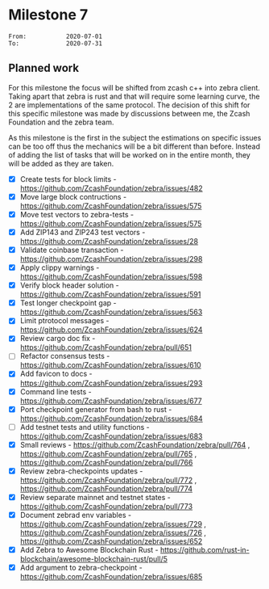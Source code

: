 # Milestone 7

```
From:           2020-07-01
To:             2020-07-31
```

## Planned work

For this milestone the focus will be shifted from zcash c++ into zebra client. Taking apart that zebra is rust and that will require some learning curve, the 2 are implementations of the same protocol. The decision of this shift for this specific milestone was made by discussions between me, the Zcash Foundation and the zebra team.

As this milestone is the first in the subject the estimations on specific issues can be too off thus the mechanics will be a bit different than before. Instead of adding the list of tasks that will be worked on in the entire month, they will be added as they are taken.

- [x] Create tests for block limits - https://github.com/ZcashFoundation/zebra/issues/482
- [x] Move large block contructions - https://github.com/ZcashFoundation/zebra/issues/575
- [x] Move test vectors to zebra-tests - https://github.com/ZcashFoundation/zebra/issues/575
- [x] Add ZIP143 and ZIP243 test vectors - https://github.com/ZcashFoundation/zebra/issues/28
- [x] Validate coinbase transaction - https://github.com/ZcashFoundation/zebra/issues/298
- [x] Apply clippy warnings - https://github.com/ZcashFoundation/zebra/issues/598
- [x] Verify block header solution - https://github.com/ZcashFoundation/zebra/issues/591
- [x] Test longer checkpoint gap - https://github.com/ZcashFoundation/zebra/issues/563
- [x] Limit ptrotocol messages - https://github.com/ZcashFoundation/zebra/issues/624
- [x] Review cargo doc fix - https://github.com/ZcashFoundation/zebra/pull/651
- [ ] Refactor consensus tests - https://github.com/ZcashFoundation/zebra/issues/610
- [x] Add favicon to docs - https://github.com/ZcashFoundation/zebra/issues/293
- [x] Command line tests - https://github.com/ZcashFoundation/zebra/issues/677
- [x] Port checkpoint generator from bash to rust - https://github.com/ZcashFoundation/zebra/issues/684
- [ ] Add testnet tests and utility functions - https://github.com/ZcashFoundation/zebra/issues/683
- [x] Small reviews - https://github.com/ZcashFoundation/zebra/pull/764 , https://github.com/ZcashFoundation/zebra/pull/765 , https://github.com/ZcashFoundation/zebra/pull/766
- [x] Review zebra-checkpoints updates - https://github.com/ZcashFoundation/zebra/pull/772 , https://github.com/ZcashFoundation/zebra/pull/774
- [x] Review separate mainnet and testnet states - https://github.com/ZcashFoundation/zebra/pull/773
- [x] Document zebrad env variables - https://github.com/ZcashFoundation/zebra/issues/729 , https://github.com/ZcashFoundation/zebra/issues/726 , https://github.com/ZcashFoundation/zebra/issues/652
- [x] Add Zebra to Awesome Blockchain Rust - https://github.com/rust-in-blockchain/awesome-blockchain-rust/pull/5
- [x] Add argument to zebra-checkpoint - https://github.com/ZcashFoundation/zebra/issues/685
